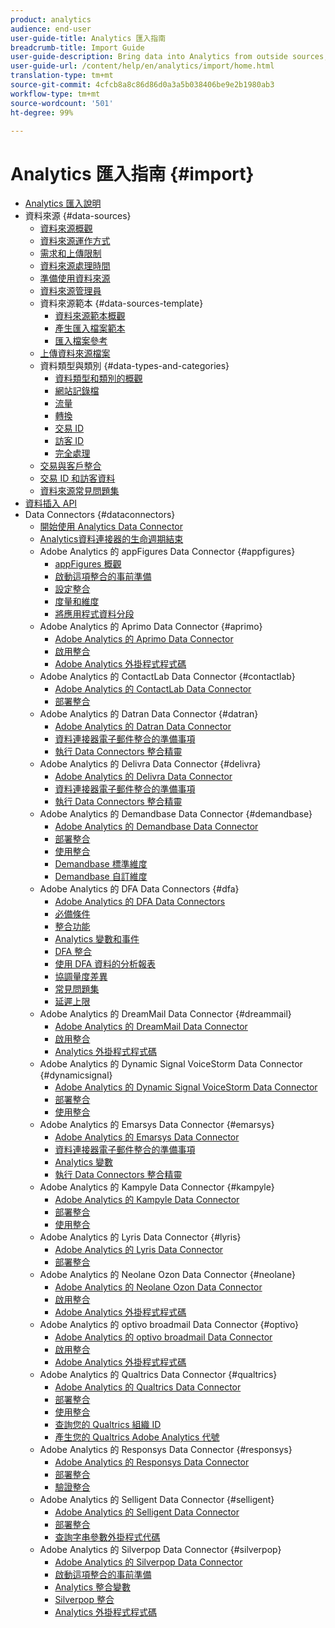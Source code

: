 ```yaml
---
product: analytics
audience: end-user
user-guide-title: Analytics 匯入指南
breadcrumb-title: Import Guide
user-guide-description: Bring data into Analytics from outside sources, either in bulk or real-time. Includes Data Sources, Data Insertion API, and Data Connectors.
user-guide-url: /content/help/en/analytics/import/home.html
translation-type: tm+mt
source-git-commit: 4cfcb8a8c86d86d0a3a5b038406be9e2b1980ab3
workflow-type: tm+mt
source-wordcount: '501'
ht-degree: 99%

---
```



# Analytics 匯入指南 {#import}

+ [Analytics 匯入說明](home.md)
+ 資料來源 {#data-sources}
   + [資料來源概觀](c-data-sources/datasrc-home.md)
   + [資料來源運作方式](c-data-sources/datasrc-how-data-sources-works.md)
   + [需求和上傳限制](c-data-sources/datasrc-requirements.md)
   + [資料來源處理時間](c-data-sources/datasrc-processing-time.md)
   + [準備使用資料來源](c-data-sources/datasrc-preparing.md)
   + [資料來源管理員](c-data-sources/datasrc-manager.md)
   + 資料來源範本 {#data-sources-template}
      + [資料來源範本概觀](c-data-sources/datasrc-template/datasrc-template-file.md)
      + [產生匯入檔案範本](c-data-sources/datasrc-template/t-datasrc-creating-data-sources-file.md)
      + [匯入檔案參考](c-data-sources/datasrc-template/datasrc-import-file-reference.md)
   + [上傳資料來源檔案](c-data-sources/t-datasrc-uploading-data.md)
   + 資料類型與類別 {#data-types-and-categories}
      + [資料類型和類別的概觀](c-data-sources/c-datasrc-types/datasrc-categories.md)
      + [網站記錄檔](c-data-sources/c-datasrc-types/datasrc-web-log.md)
      + [流量](c-data-sources/c-datasrc-types/datasrc-traffic.md)
      + [轉換](c-data-sources/c-datasrc-types/datasrc-conversion.md)
      + [交易 ID](c-data-sources/c-datasrc-types/datasrc-transactionid.md)
      + [訪客 ID](c-data-sources/c-datasrc-types/datasrc-visitorid.md)
      + [完全處理](c-data-sources/c-datasrc-types/datasrc-full-processing.md)
   + [交易與客戶整合](c-data-sources/datasrc-integrating-offline-data.md)
   + [交易 ID 和訪客資料](c-data-sources/datasrc-tid-visitor-profile.md)
   + [資料來源常見問題集](c-data-sources/datasrc-faq.md)
+ [資料插入 API](c-data-insertion-api/c-data-insertion-api.md)
+ Data Connectors {#dataconnectors}
   + [開始使用 Analytics Data Connector](data-connectors/getting-started-data-connectors.md)
   + [Analytics資料連接器的生命週期結束](data-connectors/data-connectors-eol.md)
   + Adobe Analytics 的 appFigures Data Connector {#appfigures}
      + [appFigures 概觀](data-connectors/appfigures-overview/appfigures-overview.md)
      + [啟動這項整合的事前準備](data-connectors/appfigures-overview/appfigures-before-activation.md)
      + [設定整合](data-connectors/appfigures-overview/t-appfigures-integration.md)
      + [度量和維度](data-connectors/appfigures-overview/appfigures-metrics.md)
      + [將應用程式資料分段](data-connectors/appfigures-overview/appfigures-segment-filter.md)
   + Adobe Analytics 的 Aprimo Data Connector {#aprimo}
      + [Adobe Analytics 的 Aprimo Data Connector](data-connectors/aprimo-overview/aprimo-overview.md)
      + [啟用整合](data-connectors/aprimo-overview/t-aprimo-activate.md)
      + [Adobe Analytics 外掛程式程式碼](data-connectors/aprimo-overview/aprimo-sitecatalyst-code.md)
   + Adobe Analytics 的 ContactLab Data Connector {#contactlab}
      + [Adobe Analytics 的 ContactLab Data Connector](data-connectors/c-contactlab-data-connector-for-adobe-analytics/c-contactlab-data-connector-for-adobe-analytics.md)
      + [部署整合](data-connectors/c-contactlab-data-connector-for-adobe-analytics/contactlab-deploying-the-integration.md)
   + Adobe Analytics 的 Datran Data Connector {#datran}
      + [Adobe Analytics 的 Datran Data Connector](data-connectors/datran-integration-overview/datran-integration-overview.md)
      + [資料連接器電子郵件整合的準備事項](data-connectors/datran-integration-overview/datran-configuring-integration.md)
      + [執行 Data Connectors 整合精靈](data-connectors/datran-integration-overview/t-datran-wizard.md)
   + Adobe Analytics 的 Delivra Data Connector {#delivra}
      + [Adobe Analytics 的 Delivra Data Connector](data-connectors/delivra-integration-overview/delivra-integration-overview.md)
      + [資料連接器電子郵件整合的準備事項](data-connectors/delivra-integration-overview/delivra-configuring-the-genesis-delivra-integration.md)
      + [執行 Data Connectors 整合精靈](data-connectors/delivra-integration-overview/t-delivra-running-the-genesis-integration-wizard.md)
   + Adobe Analytics 的 Demandbase Data Connector {#demandbase}
      + [Adobe Analytics 的 Demandbase Data Connector](data-connectors/demandbase-home/demandbase-home.md)
      + [部署整合](data-connectors/demandbase-home/demandbase-deploying.md)
      + [使用整合](data-connectors/demandbase-home/demandbase-using-integration.md)
      + [Demandbase 標準維度](data-connectors/demandbase-home/demandbase-standard-dimensions.md)
      + [Demandbase 自訂維度](data-connectors/demandbase-home/demandbase-custom-dimensions.md)
   + Adobe Analytics 的 DFA Data Connectors {#dfa}
      + [Adobe Analytics 的 DFA Data Connectors](data-connectors/dfa-data-connector-analytics/dfa-data-connector-analytics.md)
      + [必備條件](data-connectors/dfa-data-connector-analytics/dfa-prerequisites.md)
      + [整合功能](data-connectors/dfa-data-connector-analytics/dfa-integration-features.md)
      + [Analytics 變數和事件](data-connectors/dfa-data-connector-analytics/dfa-analytics-variables-and-events.md)
      + [DFA 整合](data-connectors/dfa-data-connector-analytics/dfa-integration.md)
      + [使用 DFA 資料的分析報表](data-connectors/dfa-data-connector-analytics/dfa-analytics-reports.md)
      + [協調量度差異](data-connectors/dfa-data-connector-analytics/dfa-reconciling-metric-discrepancies.md)
      + [常見問題集](data-connectors/dfa-data-connector-analytics/dfa-faq.md)
      + [延遲上限](data-connectors/dfa-data-connector-analytics/maxdelay.md)
   + Adobe Analytics 的 DreamMail Data Connector {#dreammail}
      + [Adobe Analytics 的 DreamMail Data Connector](data-connectors/dreammail-overview/dreammail-overview.md)
      + [啟用整合](data-connectors/dreammail-overview/t-dreammail-activate.md)
      + [Analytics 外掛程式程式碼](data-connectors/dreammail-overview/dreammail-analytics-code.md)
   + Adobe Analytics 的 Dynamic Signal VoiceStorm Data Connector {#dynamicsignal}
      + [Adobe Analytics 的 Dynamic Signal VoiceStorm Data Connector](data-connectors/dynamic-signal-for-analytics/dynamic-signal-for-analytics.md)
      + [部署整合](data-connectors/dynamic-signal-for-analytics/dynamic-signal-deploy-integration.md)
      + [使用整合](data-connectors/dynamic-signal-for-analytics/dynamic-signal-use-integration.md)
   + Adobe Analytics 的 Emarsys Data Connector {#emarsys}
      + [Adobe Analytics 的 Emarsys Data Connector](data-connectors/emarsys-overview/emarsys-overview.md)
      + [資料連接器電子郵件整合的準備事項](data-connectors/emarsys-overview/emarsys-configure-integration.md)
      + [Analytics 變數](data-connectors/emarsys-overview/emarsys-variables.md)
      + [執行 Data Connectors 整合精靈](data-connectors/emarsys-overview/emarsys-wizard.md)
   + Adobe Analytics 的 Kampyle Data Connector {#kampyle}
      + [Adobe Analytics 的 Kampyle Data Connector](data-connectors/kampyle-home/kampyle-home.md)
      + [部署整合](data-connectors/kampyle-home/kampyle-deploy.md)
      + [使用整合](data-connectors/kampyle-home/kampyle-integration.md)
   + Adobe Analytics 的 Lyris Data Connector {#lyris}
      + [Adobe Analytics 的 Lyris Data Connector](data-connectors/lyris-overview/lyris-overview.md)
      + [部署整合](data-connectors/lyris-overview/lyris-deploy-integration.md)
   + Adobe Analytics 的 Neolane Ozon Data Connector {#neolane}
      + [Adobe Analytics 的 Neolane Ozon Data Connector](data-connectors/neolane-overview/neolane-overview.md)
      + [啟用整合](data-connectors/neolane-overview/neolane-activate.md)
      + [Adobe Analytics 外掛程式程式碼](data-connectors/neolane-overview/neolane-plugin-code.md)
   + Adobe Analytics 的 optivo broadmail Data Connector {#optivo}
      + [Adobe Analytics 的 optivo broadmail Data Connector](data-connectors/optivo-overview/optivo-overview.md)
      + [啟用整合](data-connectors/optivo-overview/optivo-activate.md)
      + [Adobe Analytics 外掛程式程式碼](data-connectors/optivo-overview/optivo-plugin-code.md)
   + Adobe Analytics 的 Qualtrics Data Connector {#qualtrics}
      + [Adobe Analytics 的 Qualtrics Data Connector](data-connectors/qualtrics-overview/qualtrics-overview.md)
      + [部署整合](data-connectors/qualtrics-overview/qualtrics-deploying.md)
      + [使用整合](data-connectors/qualtrics-overview/qualtrics-integration.md)
      + [查詢您的 Qualtrics 組織 ID](data-connectors/qualtrics-overview/qualtrics-org-id.md)
      + [產生您的 Qualtrics Adobe Analytics 代號](data-connectors/qualtrics-overview/qualtrics-token.md)
   + Adobe Analytics 的 Responsys Data Connector {#responsys}
      + [Adobe Analytics 的 Responsys Data Connector](data-connectors/responsys-home/responsys-home.md)
      + [部署整合](data-connectors/responsys-home/responsys-deploy/responsys-deploy.md)
      + [驗證整合](data-connectors/responsys-home/responsys-verify.md)
   + Adobe Analytics 的 Selligent Data Connector {#selligent}
      + [Adobe Analytics 的 Selligent Data Connector](data-connectors/selligent-overview/selligent-overview.md)
      + [部署整合](data-connectors/selligent-overview/selligent-deploy-integration.md)
      + [查詢字串參數外掛程式代碼](data-connectors/selligent-overview/selligent-plugin-code.md)
   + Adobe Analytics 的 Silverpop Data Connector {#silverpop}
      + [Adobe Analytics 的 Silverpop Data Connector](data-connectors/silverpop-overview/silverpop-overview.md)
      + [啟動這項整合的事前準備](data-connectors/silverpop-overview/silverpop-before-activation/silverpop-before-activation.md)
      + [Analytics 整合變數](data-connectors/silverpop-overview/silverpop-variables.md)
      + [Silverpop 整合](data-connectors/silverpop-overview/silverpop-wizard.md)
      + [Analytics 外掛程式程式碼](data-connectors/silverpop-overview/silverpop-analytics-code.md)

